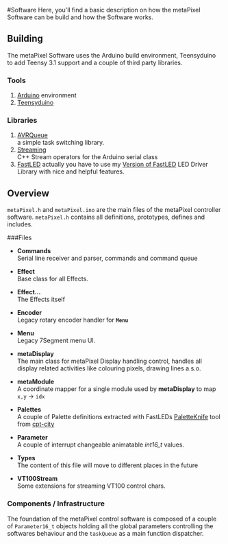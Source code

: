 #Software
Here, you'll find a basic description on how the metaPixel Software can be build and how the Software works. 

## Building
The metaPixel Software uses the Arduino build environment, Teensyduino to add Teensy 3.1 support and a couple of third party libraries.

### Tools
1. [Arduino](https://www.arduino.cc/en/Main/Software) environment
2. [Teensyduino](http://www.pjrc.com/teensy/teensyduino.html)

### Libraries
1. [AVRQueue](https://github.com/Zuph/AVRQueue)  
a simple task switching library. 
2. [Streaming](http://arduiniana.org/libraries/streaming/)  
C++ Stream operators for the Arduino serial class
3. [FastLED](http://fastled.io)  actually you have to use my [Version of FastLED](https://github.com/Spirou42/FastLED) 
LED Driver Library with nice and helpful features. 

## Overview
`metaPixel.h` and `metaPixel.ino` are the main files of the metaPixel controller software. `metaPixel.h` contains all definitions, prototypes, defines and includes.

###Files
* **Commands**  
Serial line receiver and parser, commands and command queue 

* **Effect**  
Base class for all Effects.  

* **Effect...**  
The Effects itself  

* **Encoder**  
Legacy rotary encoder handler for **`Menu`**

* **Menu**  
Legacy 7Segment menu UI.

* **metaDisplay**  
The main class for metaPixel Display handling control, handles all display related activities like colouring pixels, drawing lines a.s.o. 

* **metaModule**  
A coordinate mapper for a single module used by **metaDisplay** to map `x,y` -> `idx`  

* **Palettes**  
A couple of Palette definitions extracted with FastLEDs [PaletteKnife](http://fastled.io/tools/paletteknife/) tool from [cpt-city](http://soliton.vm.bytemark.co.uk/pub/cpt-city/) 

* **Parameter**  
A couple of interrupt changeable animatable *int16_t* values.

* **Types**  
The content of this file will move to different places in the future

* **VT100Stream**  
Some extensions for streaming VT100 control chars.

### Components / Infrastructure
The foundation of the metaPixel control software is composed of a couple of `Parameter16_t` objects holding all the global parameters controlling the softwares behaviour and the `taskQueue` as a main function dispatcher. 



